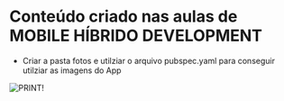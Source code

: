 # Conteúdo criado nas aulas de MOBILE HÍBRIDO DEVELOPMENT

- Criar a pasta fotos e utilziar o arquivo pubspec.yaml para conseguir utilziar as imagens do App

![PRINT!](Anuncio.png)
